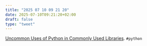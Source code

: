 ```yaml
---
title: "2025 07 10 09 21 20"
date: 2025-07-10T09:21:20+02:00
draft: false
type: "tweet"
---
```

[Uncommon Uses of Python in Commonly Used Libraries](https://eugeneyan.com/writing/uncommon-python/). `#python`
